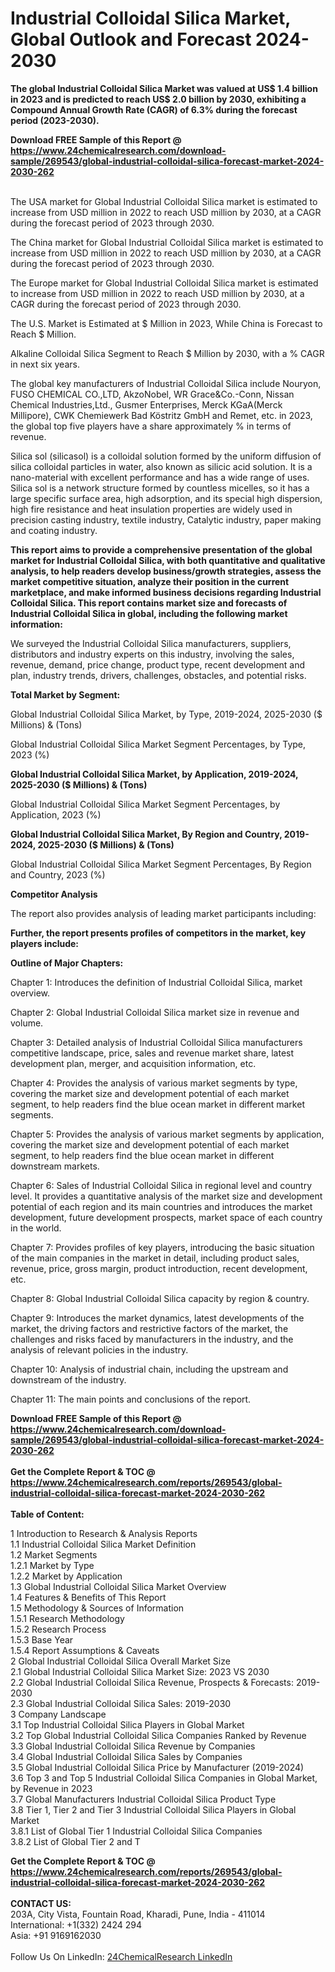 <h1>Industrial Colloidal Silica Market, Global Outlook and Forecast 2024-2030</h1><p><strong>The global Industrial Colloidal Silica Market was valued at US$ 1.4 billion in 2023 and is predicted to reach US$ 2.0 billion by 2030, exhibiting a Compound Annual Growth Rate (CAGR) of 6.3% during the forecast period (2023-2030).</strong></p><p>
</p><p></p><div><b>Download FREE Sample of this Report @ 
            <a href="https://www.24chemicalresearch.com/download-sample/269543/global-industrial-colloidal-silica-forecast-market-2024-2030-262">
            https://www.24chemicalresearch.com/download-sample/269543/global-industrial-colloidal-silica-forecast-market-2024-2030-262</a></b></div><br><p>
</p><p>The USA market for Global Industrial Colloidal Silica market is estimated to increase from USD million in 2022 to reach USD million by 2030, at a CAGR during the forecast period of 2023 through 2030.</p><p>
</p><p>The China market for Global Industrial Colloidal Silica market is estimated to increase from USD million in 2022 to reach USD million by 2030, at a CAGR during the forecast period of 2023 through 2030.</p><p>
</p><p>The Europe market for Global Industrial Colloidal Silica market is estimated to increase from USD million in 2022 to reach USD million by 2030, at a CAGR during the forecast period of 2023 through 2030.</p><p>
</p><p>The U.S. Market is Estimated at $ Million in 2023, While China is Forecast to Reach $ Million.</p><p>
Alkaline Colloidal Silica Segment to Reach $ Million by 2030, with a % CAGR in next six years.</p><p>
The global key manufacturers of Industrial Colloidal Silica include Nouryon, FUSO CHEMICAL CO.,LTD, AkzoNobel, WR Grace&amp;Co.-Conn, Nissan Chemical Industries,Ltd., Gusmer Enterprises, Merck KGaA(Merck Millipore), CWK Chemiewerk Bad Köstritz GmbH and Remet, etc. in 2023, the global top five players have a share approximately % in terms of revenue.</p><p>
Silica sol (silicasol) is a colloidal solution formed by the uniform diffusion of silica colloidal particles in water, also known as silicic acid solution. It is a nano-material with excellent performance and has a wide range of uses. Silica sol is a network structure formed by countless micelles, so it has a large specific surface area, high adsorption, and its special high dispersion, high fire resistance and heat insulation properties are widely used in precision casting industry, textile industry, Catalytic industry, paper making and coating industry.</p><p>
<strong>This report aims to provide a comprehensive presentation of the global market for Industrial Colloidal Silica, with both quantitative and qualitative analysis, to help readers develop business/growth strategies, assess the market competitive situation, analyze their position in the current marketplace, and make informed business decisions regarding Industrial Colloidal Silica. This report contains market size and forecasts of Industrial Colloidal Silica in global, including the following market information:</strong></p><p>
</p><p>
</p><p>We surveyed the Industrial Colloidal Silica manufacturers, suppliers, distributors and industry experts on this industry, involving the sales, revenue, demand, price change, product type, recent development and plan, industry trends, drivers, challenges, obstacles, and potential risks.</p><p>
<strong>Total Market by Segment:</strong></p><p>
Global Industrial Colloidal Silica Market, by Type, 2019-2024, 2025-2030 ($ Millions) &amp; (Tons)</p><p>
Global Industrial Colloidal Silica Market Segment Percentages, by Type, 2023 (%)</p><p>
</p><p>
</p><p><strong>Global Industrial Colloidal Silica Market, by Application, 2019-2024, 2025-2030 ($ Millions) &amp; (Tons)</strong></p><p>
Global Industrial Colloidal Silica Market Segment Percentages, by Application, 2023 (%)</p><p>
</p><p>
</p><p><strong>Global Industrial Colloidal Silica Market, By Region and Country, 2019-2024, 2025-2030 ($ Millions) &amp; (Tons)</strong></p><p>
Global Industrial Colloidal Silica Market Segment Percentages, By Region and Country, 2023 (%)</p><p>
</p><p>
</p><p><strong>Competitor Analysis</strong></p><p>
The report also provides analysis of leading market participants including:</p><p>
</p><p>
</p><p><strong>Further, the report presents profiles of competitors in the market, key players include:</strong></p><p>
</p><p>
</p><p><strong>Outline of Major Chapters:</strong></p><p>
Chapter 1: Introduces the definition of Industrial Colloidal Silica, market overview.</p><p>
Chapter 2: Global Industrial Colloidal Silica market size in revenue and volume.</p><p>
Chapter 3: Detailed analysis of Industrial Colloidal Silica manufacturers competitive landscape, price, sales and revenue market share, latest development plan, merger, and acquisition information, etc.</p><p>
Chapter 4: Provides the analysis of various market segments by type, covering the market size and development potential of each market segment, to help readers find the blue ocean market in different market segments.</p><p>
Chapter 5: Provides the analysis of various market segments by application, covering the market size and development potential of each market segment, to help readers find the blue ocean market in different downstream markets.</p><p>
Chapter 6: Sales of Industrial Colloidal Silica in regional level and country level. It provides a quantitative analysis of the market size and development potential of each region and its main countries and introduces the market development, future development prospects, market space of each country in the world.</p><p>
Chapter 7: Provides profiles of key players, introducing the basic situation of the main companies in the market in detail, including product sales, revenue, price, gross margin, product introduction, recent development, etc.</p><p>
Chapter 8: Global Industrial Colloidal Silica capacity by region &amp; country.</p><p>
Chapter 9: Introduces the market dynamics, latest developments of the market, the driving factors and restrictive factors of the market, the challenges and risks faced by manufacturers in the industry, and the analysis of relevant policies in the industry.</p><p>
Chapter 10: Analysis of industrial chain, including the upstream and downstream of the industry.</p><p>
Chapter 11: The main points and conclusions of the report.</p><div><b>Download FREE Sample of this Report @ 
            <a href="https://www.24chemicalresearch.com/download-sample/269543/global-industrial-colloidal-silica-forecast-market-2024-2030-262">
            https://www.24chemicalresearch.com/download-sample/269543/global-industrial-colloidal-silica-forecast-market-2024-2030-262</a></b></div><br><div><b>Get the Complete Report & TOC @ 
            <a href="https://www.24chemicalresearch.com/reports/269543/global-industrial-colloidal-silica-forecast-market-2024-2030-262">
            https://www.24chemicalresearch.com/reports/269543/global-industrial-colloidal-silica-forecast-market-2024-2030-262</a></b></div><br>
            <b>Table of Content:</b><p>1 Introduction to Research & Analysis Reports<br />
    1.1 Industrial Colloidal Silica Market Definition<br />
    1.2 Market Segments<br />
        1.2.1 Market by Type<br />
        1.2.2 Market by Application<br />
    1.3 Global Industrial Colloidal Silica Market Overview<br />
    1.4 Features & Benefits of This Report<br />
    1.5 Methodology & Sources of Information<br />
        1.5.1 Research Methodology<br />
        1.5.2 Research Process<br />
        1.5.3 Base Year<br />
        1.5.4 Report Assumptions & Caveats<br />
2 Global Industrial Colloidal Silica Overall Market Size<br />
    2.1 Global Industrial Colloidal Silica Market Size: 2023 VS 2030<br />
    2.2 Global Industrial Colloidal Silica Revenue, Prospects & Forecasts: 2019-2030<br />
    2.3 Global Industrial Colloidal Silica Sales: 2019-2030<br />
3 Company Landscape<br />
    3.1 Top Industrial Colloidal Silica Players in Global Market<br />
    3.2 Top Global Industrial Colloidal Silica Companies Ranked by Revenue<br />
    3.3 Global Industrial Colloidal Silica Revenue by Companies<br />
    3.4 Global Industrial Colloidal Silica Sales by Companies<br />
    3.5 Global Industrial Colloidal Silica Price by Manufacturer (2019-2024)<br />
    3.6 Top 3 and Top 5 Industrial Colloidal Silica Companies in Global Market, by Revenue in 2023<br />
    3.7 Global Manufacturers Industrial Colloidal Silica Product Type<br />
    3.8 Tier 1, Tier 2 and Tier 3 Industrial Colloidal Silica Players in Global Market<br />
        3.8.1 List of Global Tier 1 Industrial Colloidal Silica Companies<br />
        3.8.2 List of Global Tier 2 and T</p><div><b>Get the Complete Report & TOC @ 
            <a href="https://www.24chemicalresearch.com/reports/269543/global-industrial-colloidal-silica-forecast-market-2024-2030-262">
            https://www.24chemicalresearch.com/reports/269543/global-industrial-colloidal-silica-forecast-market-2024-2030-262</a></b></div><br><b>CONTACT US:</b><br>
            203A, City Vista, Fountain Road, Kharadi, Pune, India - 411014<br>
            International: +1(332) 2424 294<br>
            Asia: +91 9169162030 <br><br>
            Follow Us On LinkedIn: <a href="https://www.linkedin.com/company/24chemicalresearch/">24ChemicalResearch LinkedIn</a>